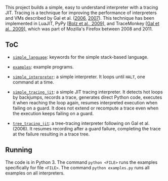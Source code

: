 This project builds a simple, easy to understand interpreter with a tracing JIT.
Tracing is a technique for improving the performance of interpreters and VMs described by Gal et al. ([2006](http://citeseerx.ist.psu.edu/viewdoc/download?doi=10.1.1.113.557&rep=rep1&type=pdf), [2007](https://citeseerx.ist.psu.edu/viewdoc/download?doi=10.1.1.85.2412&rep=rep1&type=pdf)).
This technique has been implemented in
LuaJIT,
PyPy [[Bolz et al., 2009](https://dl.acm.org/doi/10.1145/1565824.1565827)],
and TraceMonkey [[Gal et al., 2009](https://dl.acm.org/doi/10.1145/1543135.1542528)], which was part of Mozilla's Firefox between 2008 and 2011.

## ToC

- [`simple_language`](simple_language.py): keywords for the simple stack-based language.

- [`examples`](examples.py): example programs.

- [`simple_interpreter`](simple_interpreter.py): a simple interpreter.
  It loops until `HALT`, one command at a time.

- [`simple_tracing_jit`](simple_tracing_jit.py): a simple JIT tracing interpreter.
  It detects hot loops by backjumps, records a trace, generates direct Python code, executes it when reaching the loop again, resumes interpreted execution when failing on a guard.
  It does not extend or recompute a trace even when the execution keeps failing on a guard.
- [`tree_tracing_jit`](tree_tracing_jit.py): a tree-tracing interpreter following on Gal et al. (2006).
  It resumes recording after a guard failure, completing the trace at the failure resulting in a trace tree.

## Running

The code is in Python 3.
The command `python <FILE>` runs the examples specifically for file `<FILE>`.
The command `python examples.py` runs all examples on all interpreters.
